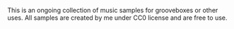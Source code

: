 This is an ongoing collection of music samples for grooveboxes or other uses.
All samples are created by me under CC0 license and are free to use.
